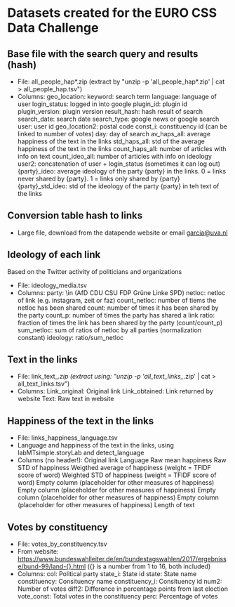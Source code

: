 # Datasets created for the EURO CSS Data Challenge
## Base file with the search query and results (hash)
- File: all_people_hap*.zip (extract by "unzip -p 'all_people_hap*.zip' | cat > all_people_hap.tsv")
- Columns:
geo_location:
keyword: search term
language: language of user
login_status: logged in into google
plugin_id: plugin id
plugin_version: plugin version
result_hash: hash result of search
search_date: search date
search_type: google news or google search
user: user id
geo_location2: postal code
const_i: constituency id (can be linked to number of votes)
day: day of search
av_haps_all: average happiness of the text in the links
std_haps_all: std of the average happiness of the text in the links
count_haps_all: number of articles with info on text
count_ideo_all: number of articles with info on ideology
user2: concatenation of user + login_status (sometimes it can log out)
{party}_ideo: average ideology of the party {party} in the links. 0 = links never shared by {party}. 1 = links only shared by {party}
{party}_std_ideo: std of the ideology of the party {party} in teh text of the links

## Conversion table hash to links
- Large file, download from the datapende website or email garcia@uva.nl


## Ideology of each link
Based on the Twitter activity of politicians and organizations
- File: ideology_media.tsv
- Columns:
party: \in (AfD 	CDU 	CSU 	FDP 	Grüne 	Linke 	SPD)
netloc: netloc of link (e.g. instagram, zeit or faz)
count_netloc: number of tiems the netloc has been shared
count: number of times it has been shared by the party
count_p: number of times the party has shared a link
ratio: fraction of times the link has been shared by the party (count/count_p)
sum_netloc: sum of ratios of netloc by all parties (normalization constant)
ideology: ratio/sum_netloc

## Text in the links
- File: link_text_*.zip (extract using: "unzip -p 'all_text_links_*.zip' | cat > all_text_links.tsv")
- Columns:
Link_original: Original link
Link_obtained: Link returned by website
Text: Raw text in website


## Happiness of the text in the links
- File: links_happiness_language.tsv 
- Language and happiness of the text in the links, using labMTsimple.storyLab  and detect_language
- Columns (no header!): 
Original link
Language
Raw mean happiness
Raw STD of happiness
Weigthed average of happiness (weight = TFIDF score of word)
Weighted STD of happiness (weight = TFIDF score of word)
Empty column (placeholder for other measures of happiness)
Empty column (placeholder for other measures of happiness)
Empty column (placeholder for other measures of happiness)
Empty column (placeholder for other measures of happiness)
Length of text



## Votes by constituency
- File: votes_by_constituency.tsv
- From website: https://www.bundeswahlleiter.de/en/bundestagswahlen/2017/ergebnisse/bund-99/land-{}.html ({} is a number from 1 to 16, both included)
- Columns:
col: Political party
state_i: State id
state: State name
constituency: Consituency name
constituency_i: Consituency id
num2: Number of votes
diff2: Difference in percentage points from last election
vote_const: Total votes in the constituency
perc: Percentage of votes



